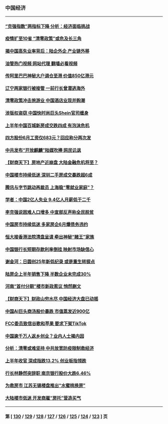 ### 中国经济
---
#### [“克强指数”两指标下降 分析：经济面临挑战](../../pages/ncid283/n13773481.md?07050845) 
#### [疫情扩至10省 “清零政策”或危及长三角](../../pages/ncid283/n13773328.md?07050845) 
#### [揭中国高失业率背后：陆企外企 产业链外移](../../pages/ncid283/n13773429.md?07050845) 
#### [油管热门视频 网站代理 翻墙必看视频](http://209.222.30.114:81/youtube.html?07050845)
#### [传阿里巴巴神秘大户调仓至港 价值850亿港元](../../pages/ncid283/n13773070.md?07050845) 
#### [辽宁两家银行被接管 一前行长曾潜逃海外](../../pages/ncid283/n13773206.md?07050845) 
#### [清零政策冲击旅游业 中国酒店业现并购潮](../../pages/ncid283/n13773142.md?07050845) 
#### [涉版权盗窃 中国快时尚巨头Shein官司缠身](../../pages/ncid283/n13772674.md?07050845) 
#### [上半年中国百城新房成交跌四成 有泡沫危机](../../pages/ncid283/n13772559.md?07050845) 
#### [四方股份6月工资仅683元？回应称分两次发](../../pages/ncid283/n13772458.md?07050845) 
#### [中共发布“开放麒麟”陆媒吹捧 网民讥讽](../../pages/ncid283/n13772308.md?07050845) 
#### [【财商天下】房地产近崩盘 大陆金融危机将至？](../../pages/ncid283/n13771665.md?07050845) 
#### [中国楼市持续低迷 深圳二手房成交暴跌超6成](../../pages/ncid283/n13771693.md?07050845) 
#### [腾讯与字节跳动再裁员 上海稳“零就业家庭”？](../../pages/ncid283/n13771622.md?07050845) 
#### [学者：中国2亿人失业 9.4亿人月薪低于二千](../../pages/ncid283/n13771649.md?07050845) 
#### [李克强说困难人口增多 中宣部反声称全民脱贫](../../pages/ncid283/n13771627.md?07050845) 
#### [中国房市持续低迷 多家房企6月爆债务违约](../../pages/ncid283/n13771623.md?07050845) 
#### [恒大接香港法院清盘呈请 牵出神秘“赌王”家族](../../pages/ncid283/n13771611.md?07050845) 
#### [中国银行长短期存款利率倒挂 映射市场缺信心](../../pages/ncid283/n13771597.md?07050845) 
#### [谢金河：日圆创25年新低纪录 或是重生转捩点](../../pages/ncid283/n13771519.md?07050845) 
#### [陆房企上半年销售下降 半数企业未完成30%](../../pages/ncid283/n13771379.md?07050845) 
#### [河南“首付分期”楼市新政惹议 悄然删文](../../pages/ncid283/n13771259.md?07050845) 
#### [【财商天下】财政山穷水尽 中国经济大盘已动摇](../../pages/ncid283/n13770956.md?07050845) 
#### [中国AI巨头商汤股价暴跌 市值蒸发近900亿](../../pages/ncid283/n13770976.md?07050845) 
#### [FCC委员致信谷歌和苹果 要求下架TikTok](../../pages/ncid283/n13770963.md?07050845) 
#### [中国逾千万人返乡创业？业内人士揭内因](../../pages/ncid283/n13770780.md?07050845) 
#### [分析：清零或难坚持 中共放宽防疫限制救经济](../../pages/ncid283/n13770641.md?07050845) 
#### [上半年收官 深成指跌13.2% 创业板指领跌](../../pages/ncid283/n13770651.md?07050845) 
#### [行长林静然突辞职 南京银行股价大跌6.46%](../../pages/ncid283/n13770633.md?07050845) 
#### [为救房市 江苏无锡楼盘推出“水蜜桃换房”](../../pages/ncid283/n13770456.md?07050845) 
#### [大陆楼市低迷 开发商雇“房托”营造买气](../../pages/ncid283/n13770494.md?07050845) 

---
#### 第 [ [130](./130.md?07050845) / [129](./129.md?07050845) / [128](./128.md?07050845) / [127](./127.md?07050845) / [126](./126.md?07050845) / [125](./125.md?07050845) / [124](./124.md?07050845) / [123](./123.md?07050845) ] 页

